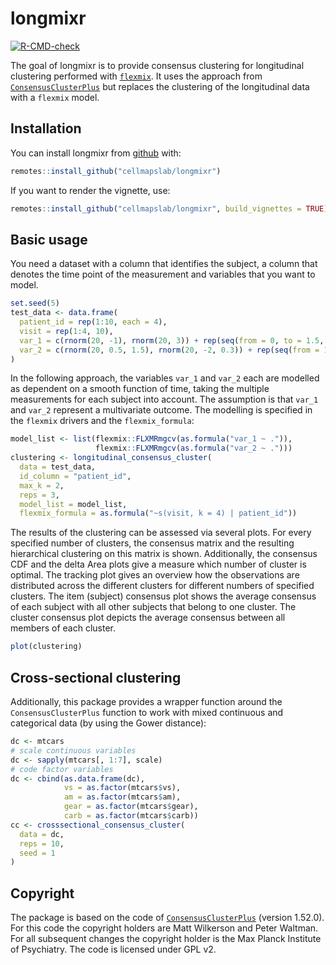 
# longmixr

<!-- badges: start -->
[![R-CMD-check](https://github.com/cellmapslab/longmixr/workflows/R-CMD-check/badge.svg)](https://github.com/cellmapslab/longmixr/actions)
<!-- badges: end -->

The goal of longmixr is to provide consensus clustering for longitudinal clustering
performed with [`flexmix`](https://cran.r-project.org/package=flexmix). It uses the approach from [`ConsensusClusterPlus`](https://bioconductor.org/packages/release/bioc/html/ConsensusClusterPlus.html) but
replaces the clustering of the longitudinal data with a `flexmix` model.

## Installation
You can install longmixr from [github](https://www.github.com) with:

``` r
remotes::install_github("cellmapslab/longmixr")
```

If you want to render the vignette, use:

``` r
remotes::install_github("cellmapslab/longmixr", build_vignettes = TRUE)
```

## Basic usage
You need a dataset with a column that identifies the subject, a column that
denotes the time point of the measurement and variables that you want to model.

``` r
set.seed(5)
test_data <- data.frame(
  patient_id = rep(1:10, each = 4),
  visit = rep(1:4, 10),
  var_1 = c(rnorm(20, -1), rnorm(20, 3)) + rep(seq(from = 0, to = 1.5, length.out = 4), 10),
  var_2 = c(rnorm(20, 0.5, 1.5), rnorm(20, -2, 0.3)) + rep(seq(from = 1.5, to = 0, length.out = 4), 10)
)
```

In the following approach, the variables `var_1` and `var_2` each are modelled as
dependent on a smooth function of time, taking the multiple measurements for each
subject into account. The assumption is that `var_1` and `var_2` represent a
multivariate outcome. The modelling is specified in the `flexmix` drivers
and the `flexmix_formula`:

``` r
model_list <- list(flexmix::FLXMRmgcv(as.formula("var_1 ~ .")),
                   flexmix::FLXMRmgcv(as.formula("var_2 ~ .")))
clustering <- longitudinal_consensus_cluster(
  data = test_data,
  id_column = "patient_id",
  max_k = 2,
  reps = 3,
  model_list = model_list,
  flexmix_formula = as.formula("~s(visit, k = 4) | patient_id"))
```

The results of the clustering can be assessed via several plots. For every
specified number of clusters, the consensus matrix and the resulting hierarchical
clustering on this matrix is shown. Additionally, the consensus CDF and the delta
Area plots give a measure which number of cluster is optimal. The tracking plot
gives an overview how the observations are distributed across the different clusters
for different numbers of specified clusters. The item (subject) consensus
plot shows the average consensus of each subject with all other subjects that
belong to one cluster. The cluster consensus plot depicts the average consensus
between all members of each cluster.

``` r
plot(clustering)
```

## Cross-sectional clustering
Additionally, this package provides a wrapper function around the
`ConsensusClusterPlus` function to work with mixed continuous and categorical
data (by using the Gower distance):

``` r
dc <- mtcars
# scale continuous variables
dc <- sapply(mtcars[, 1:7], scale)
# code factor variables
dc <- cbind(as.data.frame(dc),
            vs = as.factor(mtcars$vs),
            am = as.factor(mtcars$am),
            gear = as.factor(mtcars$gear),
            carb = as.factor(mtcars$carb))
cc <- crosssectional_consensus_cluster(
  data = dc,
  reps = 10,
  seed = 1
)
```

## Copyright
The package is based on the code of [`ConsensusClusterPlus`](https://bioconductor.org/packages/release/bioc/html/ConsensusClusterPlus.html)
(version 1.52.0). For this code the copyright holders are Matt Wilkerson and
Peter Waltman. For all subsequent changes the copyright holder is the Max Planck
Institute of Psychiatry. The code is licensed under GPL v2.
